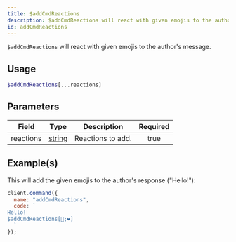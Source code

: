 ```yaml
---
title: $addCmdReactions
description: $addCmdReactions will react with given emojis to the author's message.
id: addCmdReactions
---
```


`$addCmdReactions` will react with given emojis to the author's message.

## Usage

```php
$addCmdReactions[...reactions]
```

## Parameters

| Field     | Type                                                                                              | Description       | Required |
| --------- | ------------------------------------------------------------------------------------------------- | ----------------- | :------: |
| reactions | [string](https://developer.mozilla.org/en-US/docs/Web/JavaScript/Reference/Global_Objects/String) | Reactions to add. |   true   |

## Example(s)

This will add the given emojis to the author's response ("Hello!"):

```javascript
client.command({
  name: "addCmdReactions",
  code: `
Hello!
$addCmdReactions[🧡;❤]
  `
});
```
